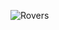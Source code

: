 ![Rovers](https://github.com/StevenKirke/Mars-Rovers/assets/33865213/8133380f-dafd-420b-8e1c-039d4c54190d)
